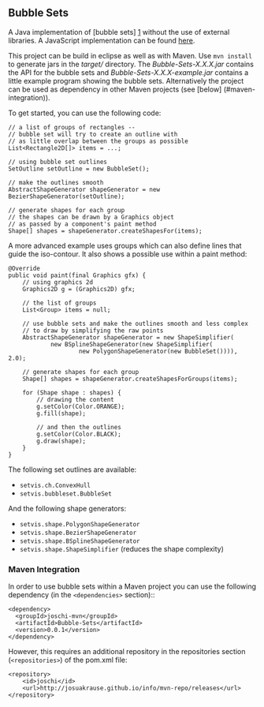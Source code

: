 
## Bubble Sets

A Java implementation of [bubble sets] [1]
without the use of external libraries.
A JavaScript implementation can be found [here](https://github.com/JosuaKrause/bubblesets-js).

This project can be build in eclipse as well as with Maven.
Use `mvn install` to generate jars in the *target/* directory.
The *Bubble-Sets-X.X.X.jar* contains the API for the bubble sets
and *Bubble-Sets-X.X.X-example.jar* contains a little example program
showing the bubble sets. Alternatively the project can be used as dependency
in other Maven projects (see [below] (#maven-integration)).

To get started, you can use the following code:

    // a list of groups of rectangles --
    // bubble set will try to create an outline with
    // as little overlap between the groups as possible
    List<Rectangle2D[]> items = ...;

    // using bubble set outlines
    SetOutline setOutline = new BubbleSet();

    // make the outlines smooth
    AbstractShapeGenerator shapeGenerator = new BezierShapeGenerator(setOutline);

    // generate shapes for each group
    // the shapes can be drawn by a Graphics object
    // as passed by a component's paint method
    Shape[] shapes = shapeGenerator.createShapesFor(items);

A more advanced example uses groups which can also
define lines that guide the iso-contour. It also shows
a possible use within a paint method:

    @Override
    public void paint(final Graphics gfx) {
        // using graphics 2d
        Graphics2D g = (Graphics2D) gfx;

        // the list of groups
        List<Group> items = null;

        // use bubble sets and make the outlines smooth and less complex
        // to draw by simplifying the raw points
        AbstractShapeGenerator shapeGenerator = new ShapeSimplifier(
                new BSplineShapeGenerator(new ShapeSimplifier(
                        new PolygonShapeGenerator(new BubbleSet()))), 2.0);

        // generate shapes for each group
        Shape[] shapes = shapeGenerator.createShapesForGroups(items);

        for (Shape shape : shapes) {
            // drawing the content
            g.setColor(Color.ORANGE);
            g.fill(shape);

            // and then the outlines
            g.setColor(Color.BLACK);
            g.draw(shape);
        }
    }

The following set outlines are available:

- `setvis.ch.ConvexHull`
- `setvis.bubbleset.BubbleSet`

And the following shape generators:

- `setvis.shape.PolygonShapeGenerator`
- `setvis.shape.BezierShapeGenerator`
- `setvis.shape.BSplineShapeGenerator`
- `setvis.shape.ShapeSimplifier` (reduces the shape complexity)

### Maven Integration

In order to use bubble sets within a Maven project you can use the following dependency
(in the `<dependencies>` section)::

    <dependency>
      <groupId>joschi-mvn</groupId>
      <artifactId>Bubble-Sets</artifactId>
      <version>0.0.1</version>
    </dependency>

However, this requires an additional repository in the repositories section (`<repositories>`) of the pom.xml file:

    <repository>
        <id>joschi</id>
        <url>http://josuakrause.github.io/info/mvn-repo/releases</url>
    </repository>

[1]: http://vialab.science.uoit.ca/portfolio/bubblesets "Collins, Christopher; Penn, Gerald; Carpendale, Sheelagh. Bubble Sets: Revealing Set Relations over Existing Visualizations. In IEEE Transactions on Visualization and Computer Graphics (Proceedings of the IEEE Conference on Information Visualization (InfoVis '09)), 15(6): November-December, 2009."
